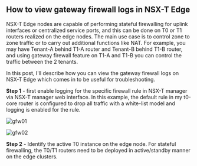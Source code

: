 ## How to view gateway firewall logs in NSX-T Edge

NSX-T Edge nodes are capable of performing stateful firewalling for uplink interfaces or centralized service ports, and this can be done on T0 or T1 routers realized on the edge nodes. The main use case is to control zone to zone traffic or to carry out additional functions like NAT. For example, you may have Tenant-A behind T1-A router and Tenant-B behind T1-B router, and using gateway firewall feature on T1-A and T1-B you can control the traffic between the 2 tenants.

In this post, I'll describe how you can view the gateway firewall logs on NSX-T Edge which comes in to be useful for troubleshooting.

**Step 1** - first enable logging for the specific firewall rule in NSX-T manager via NSX-T manager web interface. In this example, the default rule in my t0-core router is configured to drop all traffic with a white-list model and logging is enabled for the rule.

![gfw01](https://2cloudyskies.github.io/gfw01.png)

![gfw02](https://2cloudyskies.github.io/gfw02.png)

**Step 2** - Identify the active T0 instance on the edge node. For stateful firewalling, the T0/T1 routers need to be deployed in active/standby manner on the edge clusters. 








